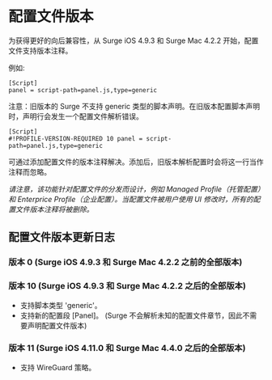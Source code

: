 # 配置文件版本

为获得更好的向后兼容性，从 Surge iOS 4.9.3 和 Surge Mac 4.2.2 开始，配置文件支持版本注释。

例如:
```
[Script]
panel = script-path=panel.js,type=generic 
```

注意：旧版本的 Surge 不支持 generic 类型的脚本声明。在旧版本配置脚本声明时，声明行会发生一个配置文件解析错误。

```
[Script]
#!PROFILE-VERSION-REQUIRED 10 panel = script-path=panel.js,type=generic 
```

可通过添加配置文件的版本注释解决。添加后，旧版本解析配置时会将这一行当作注释而忽略。

*请注意，该功能针对配置文件的分发而设计，例如 Managed Profile（托管配置）和 Enterprice Profile（企业配置）。当配置文件被用户使用 UI 修改时，所有的配置文件版本注释将被删除。*

## 配置文件版本更新日志

### 版本 0 (Surge iOS 4.9.3 和 Surge Mac 4.2.2 之前的全部版本)

### 版本 10 (Surge iOS 4.9.3 和 Surge Mac 4.2.2 之后的全部版本)

- 支持脚本类型 'generic'。
- 支持新的配置段 [Panel]。 (Surge 不会解析未知的配置文件章节，因此不需要声明配置文件版本)

### 版本 11 (Surge iOS 4.11.0 和 Surge Mac 4.4.0 之后的全部版本)

- 支持 WireGuard 策略。

